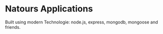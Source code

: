 # Natours Applications

Built using modern Technologie: node.js, express, mongodb, mongoose and friends.
